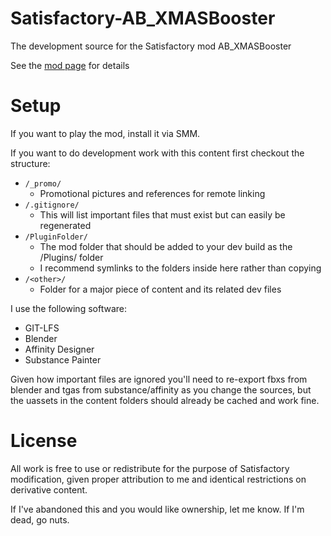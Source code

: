 # Satisfactory-AB_XMASBooster
The development source for the Satisfactory mod AB_XMASBooster

See the [mod page](https://ficsit.app/mod/AB_XMASBooster) for details

# Setup
If you want to play the mod, install it via SMM.

If you want to do development work with this content first checkout the structure:
* `/_promo/`
  * Promotional pictures and references for remote linking
* `/.gitignore/`
  * This will list important files that must exist but can easily be regenerated
* `/PluginFolder/`
  * The mod folder that should be added to your dev build as the /Plugins/<modref> folder
  * I recommend symlinks to the folders inside here rather than copying
* `/<other>/`
  * Folder for a major piece of content and its related dev files

I use the following software:

* GIT-LFS
* Blender
* Affinity Designer
* Substance Painter

Given how important files are ignored you'll need to re-export fbxs from blender and tgas from substance/affinity as you change the sources, but the uassets in the content folders should already be cached and work fine.

# License
All work is free to use or redistribute for the purpose of Satisfactory modification, given proper attribution to me and identical restrictions on derivative content.

If I've abandoned this and you would like ownership, let me know. If I'm dead, go nuts.
